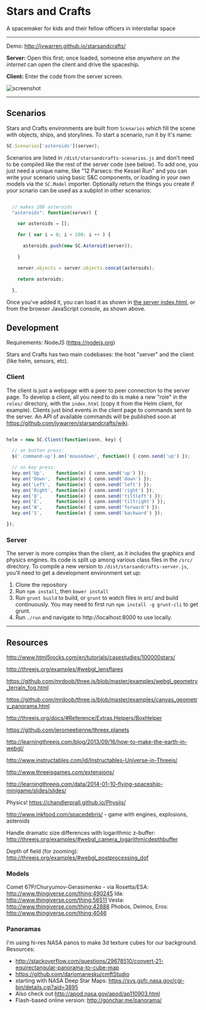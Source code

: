 Stars and Crafts
====

A spacemaker for kids and their fellow officers in interstellar space


****

Demo: http://jywarren.github.io/starsandcrafts/

**Server:** Open this first; once loaded, someone else _anywhere on the internet_ can open the client and drive the spaceship. 

**Client:** Enter the code from the server screen.


![screenshot](https://raw.githubusercontent.com/jywarren/starsandcrafts/master/screenshot.png)

****


## Scenarios

Stars and Crafts environments are built from `Scenarios` which fill the scene with objects, ships, and storylines. To start a scenario, run it by it's name:

````js
SC.Scenarios['asteroids'](server);
````

Scenarios are listed in `/dist/starsandcrafts-scenarios.js` and don't need to be compiled like the rest of the server code (see below). To add one, you just need a unique name, like "12 Parsecs: the Kessel Run" and you can write your scenario using basic S&C components, or loading in your own models via the `SC.Model` importer. Optionally return the things you create if your scnario can be used as a subplot in other scenarios:

````js

  // makes 200 asteroids
  "asteroids": function(server) {

    var asteroids = [];

    for ( var i = 0; i < 200; i ++ ) {

      asteroids.push(new SC.Asteroid(server));

    }

    server.objects = server.objects.concat(asteroids);

    return asteroids;

  },

````

Once you've added it, you can load it as shown in [the server index.html](https://github.com/jywarren/starsandcrafts/blob/master/server/index.html), or from the browser JavaScript console, as shown above. 


## Development

Requirements: NodeJS (https://nodejs.org)

Stars and Crafts has two main codebases: the host "server" and the client (like helm, sensors, etc). 


### Client

The client is just a webpage with a peer to peer connection to the server page. To develop a client, all you need to do is make a new "role" in the `roles/` directory, with the `index.html` (copy it from the Helm client, for example). Clients just bind events in the client page to commands sent to the server. An API of available commands will be published soon at https://github.com/jywarren/starsandcrafts/wiki.

````js

helm = new SC.Client(function(conn, key) {

  // on button press:
  $('.command-up').on('mousedown', function() { conn.send('up') });

  // on key press:
  key.on('Up',    function(e) { conn.send('up') });
  key.on('Down',  function(e) { conn.send('down') });
  key.on('Left',  function(e) { conn.send('left') });
  key.on('Right', function(e) { conn.send('right') });
  key.on('Q',     function(e) { conn.send('tiltleft') });
  key.on('E',     function(e) { conn.send('tiltright') });
  key.on('W',     function(e) { conn.send('forward') });
  key.on('S',     function(e) { conn.send('backward') });

});

````


### Server

The server is more complex than the client, as it includes the graphics and physics engines. Its code is split up among various class files in the `/src/` directory. To compile a new version to `/dist/starsandcrafts-server.js`, you'll need to get a development environment set up:

1. Clone the repository
2. Run `npm install`, then `bower install`
3. Run `grunt build` to build, or `grunt` to watch files in src/ and build continuously. You may need to first run `npm install -g grunt-cli` to get grunt. 
4. Run `./run` and navigate to http://localhost:8000 to use locally.


****

## Resources

http://www.html5rocks.com/en/tutorials/casestudies/100000stars/

http://threejs.org/examples/#webgl_lensflares

https://github.com/mrdoob/three.js/blob/master/examples/webgl_geometry_terrain_fog.html

https://github.com/mrdoob/three.js/blob/master/examples/canvas_geometry_panorama.html

http://threejs.org/docs/#Reference/Extras.Helpers/BoxHelper

https://github.com/jeromeetienne/threex.planets

http://learningthreejs.com/blog/2013/09/16/how-to-make-the-earth-in-webgl/

http://www.instructables.com/id/Instructables-Universe-in-Threejs/

http://www.threejsgames.com/extensions/

http://learningthreejs.com/data/2014-01-10-flying-spaceship-minigame/slides/slides/

Physics! https://chandlerprall.github.io/Physijs/

http://www.inkfood.com/spacedebris/ - game with engines, explosions, asteroids

Handle dramatic size differences with logarithmic z-buffer: http://threejs.org/examples/#webgl_camera_logarithmicdepthbuffer

Depth of field (for zooming): http://threejs.org/examples/#webgl_postprocessing_dof

### Models

Comet 67P/Churyumov-Gerasimenko - via Rosetta/ESA: http://www.thingiverse.com/thing:490245
Ida: http://www.thingiverse.com/thing:56511
Vesta: http://www.thingiverse.com/thing:42888
Phobos, Deimos, Eros: http://www.thingiverse.com/thing:4046


### Panoramas

I'm using hi-res NASA panos to make 3d texture cubes for our background. Resources:

* http://stackoverflow.com/questions/29678510/convert-21-equirectangular-panorama-to-cube-map
* https://github.com/dariomanesku/cmftStudio
* starting with NASA Deep Star Maps: https://svs.gsfc.nasa.gov/cgi-bin/details.cgi?aid=3895
* Also check out http://apod.nasa.gov/apod/ap110903.html
* Flash-based online version: http://gonchar.me/panorama/
